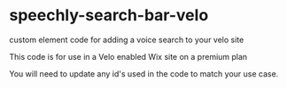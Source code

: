 # speechly-search-bar-velo
custom element code for adding a voice search to your velo site

This code is for use in a Velo enabled Wix site on a premium plan

You will need to update any id's used in the code to match your use case.
